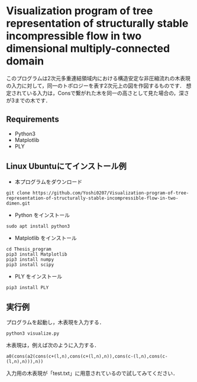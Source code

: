 # Visualization program of tree representation of structurally stable incompressible flow in two dimensional multiply-connected domain

このプログラムは2次元多重連結領域内における構造安定な非圧縮流れの木表現の入力に対して，同一のトポロジーを表す2次元上の図を作図するものです．
想定されている入力は，Consで繋がれた木を同一の高さとして見た場合の，深さが3までの木です．

## Requirements
+ Python3
+ Matplotlib
+ PLY

## Linux Ubuntuにてインストール例
+ 本プログラムをダウンロード
```
git clone https://github.com/Yoshi0207/Visualization-program-of-tree-representation-of-structurally-stable-incompressible-flow-in-two-dimen.git
```

+ Python をインストール
```
sudo apt install python3
```

+ Matplotlib をインストール
```
cd Thesis_program
pip3 install Matplotlib
pip3 install numpy
pip3 install scipy
```

+ PLY をインストール
```
pip3 install PLY
```

## 実行例
プログラムを起動し，木表現を入力する．
```
python3 visualize.py
```

木表現は，例えば次のように入力する．
```
a0(cons(a2(cons(c+(l,n),cons(c+(l,n),n)),cons(c-(l,n),cons(c-(l,n),n))),n))
```

入力用の木表現が「test.txt」に用意されているので試してみてください．
